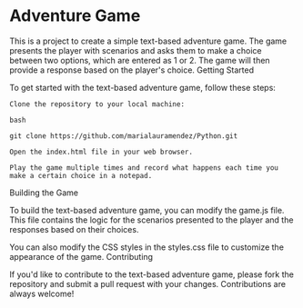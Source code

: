 # Adventure Game
This is a project to create a simple text-based adventure game. The game presents the player with scenarios and asks them to make a choice between two options, which are entered as 1 or 2. The game will then provide a response based on the player's choice.
Getting Started

To get started with the text-based adventure game, follow these steps:

    Clone the repository to your local machine:

    bash

    git clone https://github.com/marialauramendez/Python.git

    Open the index.html file in your web browser.

    Play the game multiple times and record what happens each time you make a certain choice in a notepad.

Building the Game

To build the text-based adventure game, you can modify the game.js file. This file contains the logic for the scenarios presented to the player and the responses based on their choices.

You can also modify the CSS styles in the styles.css file to customize the appearance of the game.
Contributing

If you'd like to contribute to the text-based adventure game, please fork the repository and submit a pull request with your changes. Contributions are always welcome!
